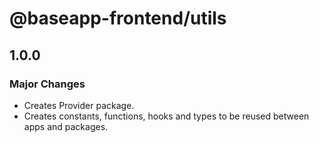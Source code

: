 # @baseapp-frontend/utils

## 1.0.0

### Major Changes

- Creates Provider package.
- Creates constants, functions, hooks and types to be reused between apps and packages.
